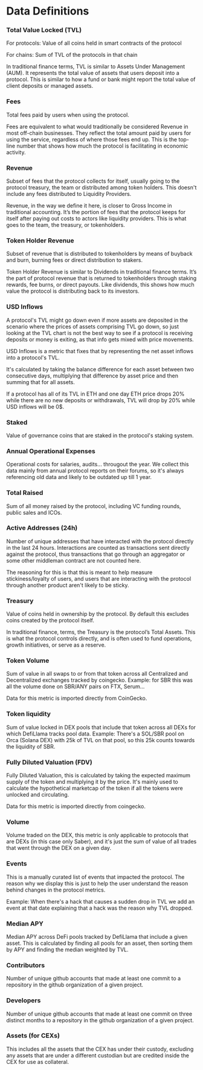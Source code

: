 # Data Definitions

### Total Value Locked (TVL)

For protocols: Value of all coins held in smart contracts of the protocol

For chains: Sum of TVL of the protocols in that chain

In traditional finance terms, TVL is similar to Assets Under Management (AUM). It represents the total value of assets that users deposit into a protocol. This is similar to how a fund or bank might report the total value of client deposits or managed assets.

### Fees

Total fees paid by users when using the protocol.

Fees are equivalent to what would traditionally be considered Revenue in most off-chain businesses. They reflect the total amount paid by users for using the service, regardless of where those fees end up. This is the top-line number that shows how much the protocol is facilitating in economic activity.

### Revenue

Subset of fees that the protocol collects for itself, usually going to the protocol treasury, the team or distributed among token holders. This doesn't include any fees distributed to Liquidity Providers.

Revenue, in the way we define it here, is closer to Gross Income in traditional accounting. It’s the portion of fees that the protocol keeps for itself after paying out costs to actors like liquidity providers. This is what goes to the team, the treasury, or tokenholders.

### Token Holder Revenue

Subset of revenue that is distributed to tokenholders by means of buyback and burn, burning fees or direct distribution to stakers.

Token Holder Revenue is similar to Dividends in traditional finance terms. It’s the part of protocol revenue that is returned to tokenholders through staking rewards, fee burns, or direct payouts. Like dividends, this shows how much value the protocol is distributing back to its investors.

### USD Inflows

A protocol's TVL might go down even if more assets are deposited in the scenario where the prices of assets comprising TVL go down, so just looking at the TVL chart is not the best way to see if a protocol is receiving deposits or money is exiting, as that info gets mixed with price movements.

USD Inflows is a metric that fixes that by representing the net asset inflows into a protocol's TVL.

It's calculated by taking the balance difference for each asset between two consecutive days, multiplying that difference by asset price and then summing that for all assets.

If a protocol has all of its TVL in ETH and one day ETH price drops 20% while there are no new deposits or withdrawals, TVL will drop by 20% while USD inflows will be 0$.

### Staked

Value of governance coins that are staked in the protocol's staking system.

### Annual Operational Expenses

Operational costs for salaries, audits... througout the year. We collect this data mainly from annual protocol reports on their forums, so it's always referencing old data and likely to be outdated up till 1 year.

### Total Raised

Sum of all money raised by the protocol, including VC funding rounds, public sales and ICOs.

### Active Addresses (24h)

Number of unique addresses that have interacted with the protocol directly in the last 24 hours. Interactions are counted as transactions sent directly against the protocol, thus transactions that go through an aggregator or some other middleman contract are not counted here.

The reasoning for this is that this is meant to help measure stickiness/loyalty of users, and users that are interacting with the protocol through another product aren't likely to be sticky.

### Treasury

Value of coins held in ownership by the protocol. By default this excludes coins created by the protocol itself.

In traditional finance, terms, the Treasury is the protocol’s Total Assets. This is what the protocol controls directly, and is often used to fund operations, growth initiatives, or serve as a reserve.

### Token Volume

Sum of value in all swaps to or from that token across all Centralized and Decentralized exchanges tracked by coingecko. Example: for SBR this was all the volume done on SBR/ANY pairs on FTX, Serum...

Data for this metric is imported directly from CoinGecko.

### Token liquidity

Sum of value locked in DEX pools that include that token across all DEXs for which DefiLlama tracks pool data. Example: There's a SOL/SBR pool on Orca (Solana DEX) with 25k of TVL on that pool, so this 25k counts towards the liquidity of SBR.

### Fully Diluted Valuation (FDV)

Fully Diluted Valuation, this is calculated by taking the expected maximum supply of the token and multiplying it by the price. It's mainly used to calculate the hypothetical marketcap of the token if all the tokens were unlocked and circulating.

Data for this metric is imported directly from coingecko.

### Volume

Volume traded on the DEX, this metric is only applicable to protocols that are DEXs (in this case only Saber), and it's just the sum of value of all trades that went through the DEX on a given day.

### Events

This is a manually curated list of events that impacted the protocol. The reason why we display this is just to help the user understand the reason behind changes in the protocol metrics.

Example: When there's a hack that causes a sudden drop in TVL we add an event at that date explaining that a hack was the reason why TVL dropped.

### Median APY

Median APY across DeFi pools tracked by DefiLlama that include a given asset. This is calculated by finding all pools for an asset, then sorting them by APY and finding the median weighted by TVL.

### Contributors

Number of unique github accounts that made at least one commit to a repository in the github organization of a given project.

### Developers

Number of unique github accounts that made at least one commit on three distinct months to a repository in the github organization of a given project.

### Assets (for CEXs)

This includes all the assets that the CEX has under their custody, excluding any assets that are under a different custodian but are credited inside the CEX for use as collateral.
